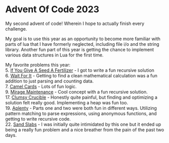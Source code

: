 # Advent Of Code 2023
My second advent of code! Wherein I hope to actually finish every challenge.

My goal is to use this year as an opportunity to become more familiar with parts of lua that I have formerly neglected, including file i/o and the string library. Another fun part of this year is getting the chance to implement various data structures in Lua for the first time.

My favorite problems this year: \
    5\. [If You Give A Seed A Fertilizer](https://adventofcode.com/2023/day/5) - I got to write a fun recursive solution \
    6. [Wait For It](https://adventofcode.com/2023/day/6) - Getting to find a clean mathematical calculation was a fun addition to just parsing and counting data. \
    7. [Camel Cards](https://adventofcode.com/2023/day/7) - Lots of fun logic. \
    9. [Mirage Maintenance](https://adventofcode.com/2023/day/9) - Cool concept with a fun recursive solution.\
    17. [Clumsy Crucible](https://adventofcode.com/2023/day/17) - Honestly quite painful, but finding and optimizing a solution felt really good. Implementing a heap was fun too. \
    19. [Aplenty](https://adventofcode.com/2023/day/19) - Parts one and two were both fun in different ways. Utilizing pattern matching to parse expressions, using anonymous functions, and getting to write recursive code. \
    22. [Sand Slabs](https://adventofcode.com/2023/day/22) - I was initially quite intimidated by this one but it ended up being a really fun problem and a nice breather from the pain of the past two days.
